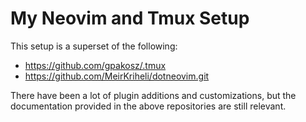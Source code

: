 My Neovim and Tmux Setup
===============

This setup is a superset of the following:
- https://github.com/gpakosz/.tmux
- https://github.com/MeirKriheli/dotneovim.git


There have been a lot of plugin additions and customizations, but the documentation provided
in the above repositories are still relevant.
